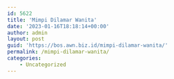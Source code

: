 ```yaml
---
id: 5622
title: 'Mimpi Dilamar Wanita'
date: '2023-01-16T18:18:14+00:00'
author: admin
layout: post
guid: 'https://bos.awn.biz.id/mimpi-dilamar-wanita/'
permalink: /mimpi-dilamar-wanita/
categories:
    - Uncategorized
---
```


